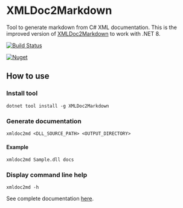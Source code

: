 # XMLDoc2Markdown

Tool to generate markdown from C# XML documentation. This is the improved version of [XMLDoc2Markdown](https://github.com/charlesdevandiere/xmldoc2md) to work with .NET 8.

[![Build Status](https://dev.azure.com/charlesdevandiere/charlesdevandiere/_apis/build/status/charlesdevandiere.xmldoc2md?branchName=master)](https://dev.azure.com/charlesdevandiere/charlesdevandiere/_build/latest?definitionId=2&branchName=master)

[![Nuget](https://img.shields.io/nuget/v/XMLDoc2Markdown.svg?color=blue&logo=nuget)](https://www.nuget.org/packages/XMLDoc2Markdown)

## How to use

### Install tool

```shell
dotnet tool install -g XMLDoc2Markdown
```

### Generate documentation

```shell
xmldoc2md <DLL_SOURCE_PATH> <OUTPUT_DIRECTORY>
```

#### Example

```shell
xmldoc2md Sample.dll docs
```

### Display command line help

```shell
xmldoc2md -h
```

See complete documentation [here](https://charlesdevandiere.github.io/xmldoc2md/).
